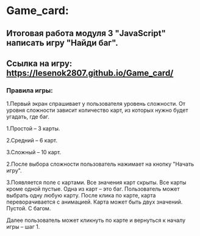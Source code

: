# Game_card: 
## Итоговая работа модуля 3 "JavaScript" написать игру "Найди баг". 

## Ссылка на игру: https://lesenok2807.github.io/Game_card/

### Правила игры:
1.Первый экран спрашивает у пользователя уровень сложности. 
От уровня сложности зависит количество карт, из которых нужно будет угадать, где баг.

1.Простой – 3 карты.

2.Средний – 6 карт.

3.Сложный – 10 карт.

2.После выбора сложности пользователь нажимает на кнопку "Начать игру".

3.Появляется поле с картами. Все значения карт скрыты. Все карты кроме одной пустые. Одна из карт – это баг.
Пользователь может выбрать одну любую карту.
После клика по карте, карта переворачивается с анимацией.
Карта может быть двух значений.
Пустой.
С багом.

 Далее пользователь может кликнуть по карте и вернуться к началу игры – шаг 1.
